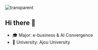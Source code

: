 ![transparent](https://capsule-render.vercel.app/api?type=slice&color=4682B4&fontColor=FFFFFF&text=Jinyoung's%20Page&height=200&fontAlign=70&rotate=13&fontAlignY=25)


## Hi there 👋 
- 🎓 Major: e-business & AI Convergence  
- 🏫 University: Ajou University
















